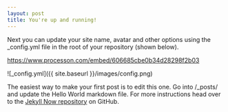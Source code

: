 ```yaml
---
layout: post
title: You're up and running!
---
```


Next you can update your site name, avatar and other options using the _config.yml file in the root of your repository (shown below).

https://www.processon.com/embed/606685cbe0b34d28298f2b03

![_config.yml]({{ site.baseurl }}/images/config.png)

The easiest way to make your first post is to edit this one. Go into /_posts/ and update the Hello World markdown file. For more instructions head over to the [Jekyll Now repository](https://github.com/barryclark/jekyll-now) on GitHub.